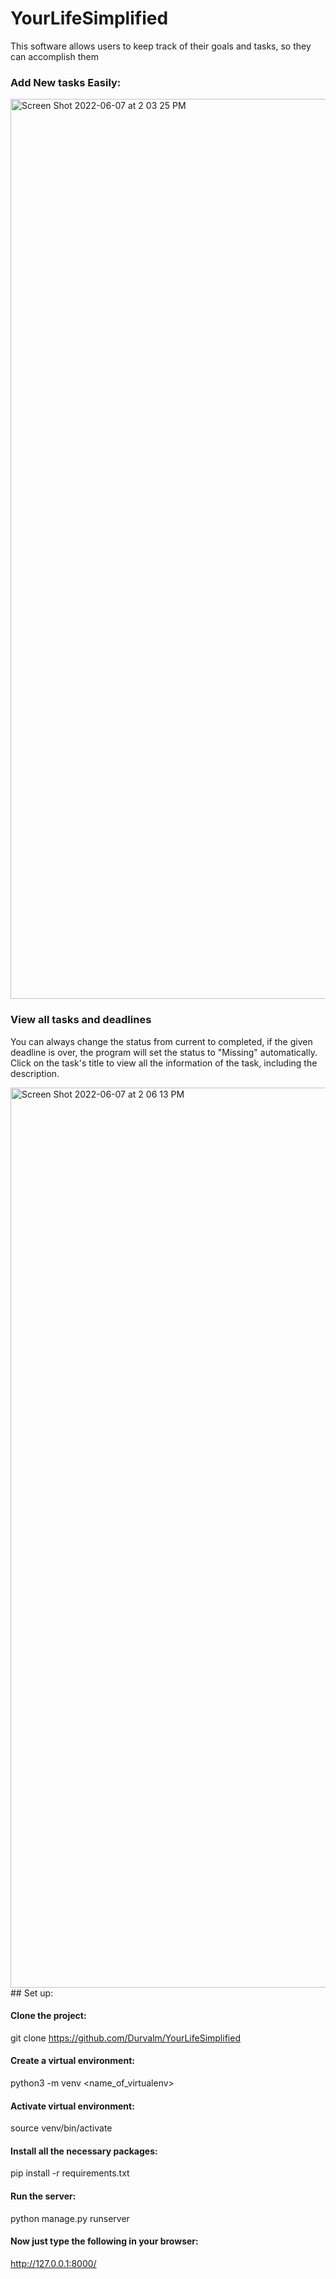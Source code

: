 # YourLifeSimplified
This software allows users to keep track of their goals and tasks, so they can accomplish them

### Add New tasks Easily:
<img width="1440" alt="Screen Shot 2022-06-07 at 2 03 25 PM" src="https://user-images.githubusercontent.com/89949017/172670314-6b3846dd-6cdc-49f4-807a-90e7db9c71d0.png">

### View all tasks and deadlines
You can always change the status from current to completed, if the given deadline is over, the program will set the status to "Missing" automatically. Click on the task's title to view all the information of the task, including the description.

<img width="1440" alt="Screen Shot 2022-06-07 at 2 06 13 PM" src="https://user-images.githubusercontent.com/89949017/172670398-7bfa43e6-5fee-4ffa-a0a4-aedd31e257ab.png">
## Set up:

#### Clone the project:
git clone https://github.com/Durvalm/YourLifeSimplified

#### Create a virtual environment:
python3 -m venv <name_of_virtualenv>

#### Activate virtual environment:
source venv/bin/activate

#### Install all the necessary packages:
pip install -r requirements.txt

#### Run the server:
python manage.py runserver

#### Now just type the following in your browser:
http://127.0.0.1:8000/

